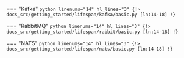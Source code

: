 === "Kafka"
    ```python linenums="14" hl_lines="3"
    {!> docs_src/getting_started/lifespan/kafka/basic.py [ln:14-18] !}
    ```

=== "RabbitMQ"
    ```python linenums="14" hl_lines="3"
    {!> docs_src/getting_started/lifespan/rabbit/basic.py [ln:14-18] !}
    ```

=== "NATS"
    ```python linenums="14" hl_lines="3"
    {!> docs_src/getting_started/lifespan/nats/basic.py [ln:14-18] !}
    ```
